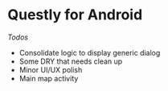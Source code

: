 # Questly for Android

*Todos*
- Consolidate logic to display generic dialog
- Some DRY that needs clean up
- Minor UI/UX polish
- Main map activity
